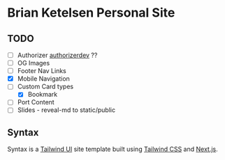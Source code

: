# Brian Ketelsen Personal Site

## TODO

- [ ] Authorizer [authorizerdev](https://github.com/authorizerdev/examples/tree/main/with-nextjs/pages) ??
- [ ] OG Images
- [ ] Footer Nav Links
- [X] Mobile Navigation
- [ ] Custom Card types
  - [x] Bookmark
- [ ] Port Content
- [ ] Slides - reveal-md to static/public

## Syntax

Syntax is a [Tailwind UI](https://tailwindui.com) site template built using [Tailwind CSS](https://tailwindcss.com) and [Next.js](https://nextjs.org).
